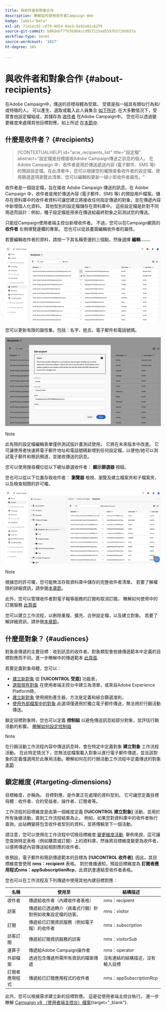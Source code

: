 ```yaml
---
title: 與收件者和對象合作
description: 瞭解如何使用收件者Campaign Web
badge: label="Beta"
exl-id: 71a1ec92-cd79-4654-9ae3-9a92a01c6279
source-git-commit: b06debf7fb36984ccd957125ad5597b5720d657a
workflow-type: tm+mt
source-wordcount: '1027'
ht-degree: 16%

---
```


# 與收件者和對象合作 {#about-recipients}

在Adobe Campaign中，傳送的目標母體為受眾。 受眾是指一組具有類似行為和/或特徵的人。 可以產生、選取或載入此人員集合 [如下所述](#audiences). 在大多數情況下，受眾會由設定檔組成，其儲存為 [收件者](#recipients) 在Adobe Campaign中。 您也可以透過變更維度來處理其他目標對應，如上所述 [在本節中](#targeting-dimensions).

## 什麼是收件者？ {#recipients}

>[!CONTEXTUALHELP]
>id="acw_recipients_list"
>title="設定檔"
>abstract="設定檔是目標接收Adobe Campaign傳送之訊息的個人。 在 Adobe Campaign 中，收件者是用於傳送遞送內容 (電子郵件、SMS 等) 的預設設定檔。在此清單中，您可以根據您的權限查看收件者的設定檔。使用篩選選項瀏覽此清單。您可以編輯和更新一組小型收件者屬性。"

收件者是一個設定檔，旨在接收 Adobe Campaign 傳送的訊息。在 Adobe　Campaign 中，收件者是用於傳送內容 (電子郵件、SMS 等) 的預設用戶檔案。儲存在資料庫中的收件者資料可讓您建立將接收任何指定傳遞的對象，並在傳遞內容中新增個人化資料。 其他型別的設定檔儲存在資料庫中。 這些設定檔是針對不同用途而設計：例如，種子設定檔是用來在傳送給最終對象之前測試您的傳送。

只能從Campaign使用者端主控台新增收件者。 不過，您可以在Campaign網頁的 **收件者** 左側導覽邊欄的專案。 您也可以從該畫面編輯收件者的屬性。

若要編輯收件者的資料，請按一下其名稱旁邊的三個點，然後選擇 **編輯……**.

![編輯收件者設定檔](assets/recipient-edit.png)

您可以更新有限的屬性集，包括：名字、姓氏、電子郵件和電話號碼。

![更新收件者設定檔](assets/recipient-update.png)

>[!NOTE]
>
>此有限的設定檔編輯表單僅供測試版計畫測試使用。 它將在未來版本中改進。 它可讓使用者快速將電子郵件地址和電話號碼新增到任何設定檔，以便他/她可以測試電子郵件和簡訊頻道，並接收傳送的訊息。

您可以使用搜尋欄位從以下網址篩選收件者： **顯示篩選器** 按鈕。

您也可以從以下位置存取收件者： **瀏覽器** 檢視、瀏覽及建立檔案夾和子檔案夾，以及檢查相關的許可權。

![從總管檢視的收件者清單](assets/recipients-from-explorer.png)

>[!NOTE]
>
>根據您的許可權，您可能無法存取資料庫中儲存的完整收件者清單。 若要了解權限的詳細資訊，請參閱[本章節](../get-started/permissions.md)。

此外，您可以管理收件者對電子報等服務的訂閱和取消訂閱。 瞭解如何使用中的訂閱服務 [此頁面](manage-services.md)

您可以建立工作流程，以刪除重複、擴充、合併設定檔，以及建立對象。 若要了解詳細資訊，請參閱[本章節](../workflows/gs-workflows.md)。

## 什麼是對象？ {#audiences}

對象是傳遞的主要目標：收到訊息的收件者。對象類型會依據傳遞範本中定義的目標對應而不同。進一步瞭解中的傳遞範本 [此頁面](../msg/delivery-template.md).

若要定義對象母體，您可以：

* [建立新對象](create-audience.md) 從 **[!UICONTROL 受眾]** 功能表，
* [選取現有對象](add-audience.md) 在使用者端主控台中建立為清單，或來自Adobe Experience Platform時，
* [建立新對象](segment-builder.md) 使用規則產生器，方法是定義和結合篩選准則，
* [使用外部檔案中的對象](file-audience.md).此選項僅適用於獨立電子郵件傳送，無法用於行銷活動傳送。

鎖定目標對象時，您也可以定義 **控制組** 以避免傳送訊息給部分對象，並評估行銷活動的影響。 [瞭解如何設定控制組](control-group.md)

>[!NOTE]
>
>在行銷活動工作流程內容中傳送訊息時，會在特定中定義對象 **建立對象** 工作流程活動。 在此特定情況下，您無法從檔案載入對象以進行電子郵件傳遞，並且該對象的定義僅適用於此專用活動。瞭解如何在的行銷活動工作流程中定義傳送的對象 [本節](../workflows/activities/build-audience.md)

## 鎖定維度 {#targeting-dimensions}

目標維度，亦稱為。 目標對應，是作業正在處理的資料型別。 它可讓您定義目標母體：收件者、合約受益者、操作者、訂閱者等。

工作流程的目標維度是由第一個維度定義 **[!UICONTROL 建立對象]** 活動，並用於所有後續活動，直到工作流程結束為止。 例如，如果您對資料庫中的收件者執行查詢，出站轉變將包含收件者型別的資料，並將傳輸至下一個活動。

請注意，您可以使用在工作流程中切換目標維度 [變更維度活動](../workflows/activities/change-dimension.md). 舉例來說，這可讓您查詢特定表格（例如購買或訂閱）上的資料庫，然後將目標維度變更為收件者，以便將傳遞內容傳送給相對應的收件者。

依預設，電子郵件和簡訊傳遞範本的目標為 **[!UICONTROL 收件者]**. 因此，其目標維度會使用 **nms：recipient** 表格。 對於推播通知，預設目標維度為 **訂閱者應用程式nms：appSubscriptionRcp**，此資訊會連結至收件者表格。

您也可以在工作流程及下列傳遞中使用其他內建目標對應：

| 名稱 | 使用至 | 結構描述 |
|---|---|---|
| 收件者 | 傳遞給收件者（內建收件者表格） | nms：recipient |
| 訪客 | 傳遞給已透過轉介（病毒式行銷）針對例如收集設定檔的訪客。 | mns：visitor |
| 訂閱 | 傳遞給已訂閱資訊服務（例如電子報）的收件者 | nms：subscription |
| 訪客訂閱 | 傳遞給訂閱資訊服務的訪客 | nms：visitorSub |
| 運算子 | 傳遞給Adobe Campaign操作者 | nms：operator |
| 外部檔案 | 透過包含傳遞所需所有資訊的檔案傳遞 | 沒有連結的結構描述，沒有輸入目標 |
| 訂閱者應用程式 | 傳遞給已訂閱應用程式的收件者 | nms：appSubscriptionRcp |

此外，您可以根據需求建立新的目標對應。 這是從使用者端主控台執行。 進一步瞭解 [Campaign v8 （使用者端主控台）檔案](https://experienceleague.adobe.com/docs/campaign/campaign-v8/audience/add-profiles/target-mappings.html#new-mapping){target="_blank"}.
